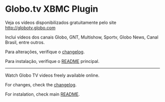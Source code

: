 # Globo.tv XBMC Plugin

Veja os vídeos disponibilizados gratuitamente pelo site http://globotv.globo.com

Inclui vídeos dos canais Globo, GNT, Multishow, Sportv, Globo News, Canal Brasil, entre outros.

Para alterações, verifique o [changelog](https://bitbucket.org/vitorhirota/repository.brazilian.xbmc-addons/src/188e0261e8570d0a643914f056362698a851f781/plugin.video.globotv/changelog.txt?at=master).

Para instalação, verifique o [README](https://bitbucket.org/vitorhirota/repository.brazilian.xbmc-addons) principal.

---

Watch Globo TV videos freely available online.

For changes, check the [changelog](https://bitbucket.org/vitorhirota/repository.brazilian.xbmc-addons/src/188e0261e8570d0a643914f056362698a851f781/plugin.video.globotv/changelog.txt?at=master).

For instalation, check main [README](https://bitbucket.org/vitorhirota/repository.brazilian.xbmc-addons).
